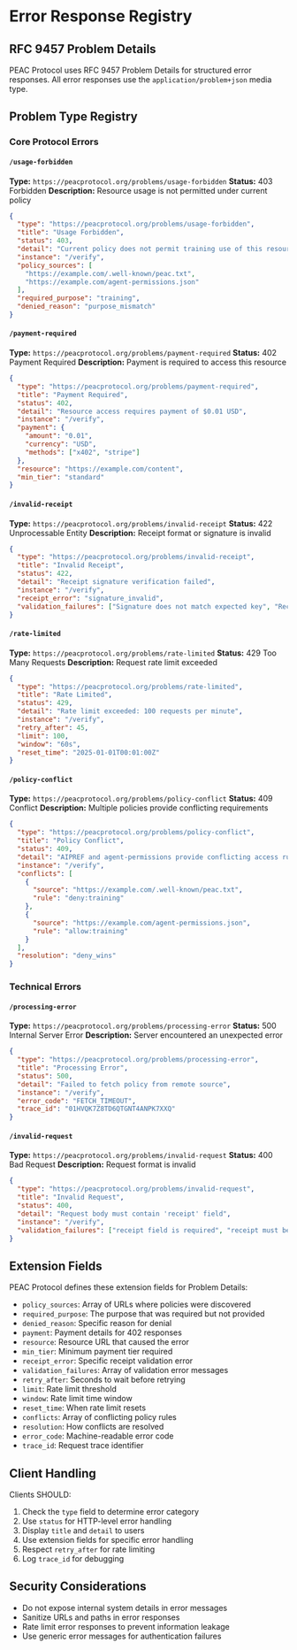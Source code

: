 # Error Response Registry

## RFC 9457 Problem Details

PEAC Protocol uses RFC 9457 Problem Details for structured error responses. All error responses use the `application/problem+json` media type.

## Problem Type Registry

### Core Protocol Errors

#### `/usage-forbidden`

**Type:** `https://peacprotocol.org/problems/usage-forbidden`
**Status:** 403 Forbidden
**Description:** Resource usage is not permitted under current policy

```json
{
  "type": "https://peacprotocol.org/problems/usage-forbidden",
  "title": "Usage Forbidden",
  "status": 403,
  "detail": "Current policy does not permit training use of this resource",
  "instance": "/verify",
  "policy_sources": [
    "https://example.com/.well-known/peac.txt",
    "https://example.com/agent-permissions.json"
  ],
  "required_purpose": "training",
  "denied_reason": "purpose_mismatch"
}
```

#### `/payment-required`

**Type:** `https://peacprotocol.org/problems/payment-required`
**Status:** 402 Payment Required
**Description:** Payment is required to access this resource

```json
{
  "type": "https://peacprotocol.org/problems/payment-required",
  "title": "Payment Required",
  "status": 402,
  "detail": "Resource access requires payment of $0.01 USD",
  "instance": "/verify",
  "payment": {
    "amount": "0.01",
    "currency": "USD",
    "methods": ["x402", "stripe"]
  },
  "resource": "https://example.com/content",
  "min_tier": "standard"
}
```

#### `/invalid-receipt`

**Type:** `https://peacprotocol.org/problems/invalid-receipt`
**Status:** 422 Unprocessable Entity
**Description:** Receipt format or signature is invalid

```json
{
  "type": "https://peacprotocol.org/problems/invalid-receipt",
  "title": "Invalid Receipt",
  "status": 422,
  "detail": "Receipt signature verification failed",
  "instance": "/verify",
  "receipt_error": "signature_invalid",
  "validation_failures": ["Signature does not match expected key", "Receipt has expired"]
}
```

#### `/rate-limited`

**Type:** `https://peacprotocol.org/problems/rate-limited`
**Status:** 429 Too Many Requests
**Description:** Request rate limit exceeded

```json
{
  "type": "https://peacprotocol.org/problems/rate-limited",
  "title": "Rate Limited",
  "status": 429,
  "detail": "Rate limit exceeded: 100 requests per minute",
  "instance": "/verify",
  "retry_after": 45,
  "limit": 100,
  "window": "60s",
  "reset_time": "2025-01-01T00:01:00Z"
}
```

#### `/policy-conflict`

**Type:** `https://peacprotocol.org/problems/policy-conflict`
**Status:** 409 Conflict
**Description:** Multiple policies provide conflicting requirements

```json
{
  "type": "https://peacprotocol.org/problems/policy-conflict",
  "title": "Policy Conflict",
  "status": 409,
  "detail": "AIPREF and agent-permissions provide conflicting access rules",
  "instance": "/verify",
  "conflicts": [
    {
      "source": "https://example.com/.well-known/peac.txt",
      "rule": "deny:training"
    },
    {
      "source": "https://example.com/agent-permissions.json",
      "rule": "allow:training"
    }
  ],
  "resolution": "deny_wins"
}
```

### Technical Errors

#### `/processing-error`

**Type:** `https://peacprotocol.org/problems/processing-error`
**Status:** 500 Internal Server Error
**Description:** Server encountered an unexpected error

```json
{
  "type": "https://peacprotocol.org/problems/processing-error",
  "title": "Processing Error",
  "status": 500,
  "detail": "Failed to fetch policy from remote source",
  "instance": "/verify",
  "error_code": "FETCH_TIMEOUT",
  "trace_id": "01HVQK7Z8TD6QTGNT4ANPK7XXQ"
}
```

#### `/invalid-request`

**Type:** `https://peacprotocol.org/problems/invalid-request`
**Status:** 400 Bad Request
**Description:** Request format is invalid

```json
{
  "type": "https://peacprotocol.org/problems/invalid-request",
  "title": "Invalid Request",
  "status": 400,
  "detail": "Request body must contain 'receipt' field",
  "instance": "/verify",
  "validation_failures": ["receipt field is required", "receipt must be a string"]
}
```

## Extension Fields

PEAC Protocol defines these extension fields for Problem Details:

- `policy_sources`: Array of URLs where policies were discovered
- `required_purpose`: The purpose that was required but not provided
- `denied_reason`: Specific reason for denial
- `payment`: Payment details for 402 responses
- `resource`: Resource URL that caused the error
- `min_tier`: Minimum payment tier required
- `receipt_error`: Specific receipt validation error
- `validation_failures`: Array of validation error messages
- `retry_after`: Seconds to wait before retrying
- `limit`: Rate limit threshold
- `window`: Rate limit time window
- `reset_time`: When rate limit resets
- `conflicts`: Array of conflicting policy rules
- `resolution`: How conflicts are resolved
- `error_code`: Machine-readable error code
- `trace_id`: Request trace identifier

## Client Handling

Clients SHOULD:

1. Check the `type` field to determine error category
2. Use `status` for HTTP-level error handling
3. Display `title` and `detail` to users
4. Use extension fields for specific error handling
5. Respect `retry_after` for rate limiting
6. Log `trace_id` for debugging

## Security Considerations

- Do not expose internal system details in error messages
- Sanitize URLs and paths in error responses
- Rate limit error responses to prevent information leakage
- Use generic error messages for authentication failures
